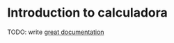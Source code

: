# Introduction to calculadora

TODO: write [great documentation](http://jacobian.org/writing/what-to-write/)
